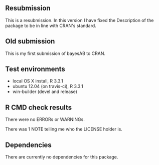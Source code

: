 ## Resubmission
This is a resubmission. In this version I have fixed the Description of the package to be in line with CRAN's standard.

## Old submission
This is my first submission of bayesAB to CRAN.

## Test environments
- local OS X install, R 3.3.1
- ubuntu 12.04 (on travis-ci), R 3.3.1
- win-builder (devel and release)

## R CMD check results
There were no ERRORs or WARNINGs.

There was 1 NOTE telling me who the LICENSE holder is.

## Dependencies
There are currently no dependencies for this package.
